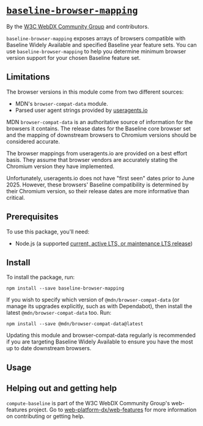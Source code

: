 # [`baseline-browser-mapping`](https://github.com/web-platform-dx/web-features/packages/baseline-browser-mapping)

By the [W3C WebDX Community Group](https://www.w3.org/community/webdx/) and contributors.

`baseline-browser-mapping` exposes arrays of browsers compatible with Baseline Widely Available and specified Baseline year feature sets.
You can use `baseline-browser-mapping` to help you determine minimum browser version support for your chosen Baseline feature set.

## Limitations

The browser versions in this module come from two different sources:

* MDN's `browser-compat-data` module.
* Parsed user agent strings provided by [useragents.io](https://useragents.io/)

MDN `browser-compat-data` is an authoritative source of information for the browsers it contains.  The release dates for the Baseline core browser set and the mapping of downstream browsers to Chromium versions should be considered accurate.

The browser mappings from useragents.io are provided on a best effort basis.  They assume that browser vendors are accurately stating the Chromium version they have implemented. 

Unfortunately, useragents.io does not have "first seen" dates prior to June 2025. However, these browsers' Baseline compatibility is determined by their Chromium version, so their release dates are more informative than critical.

## Prerequisites

To use this package, you'll need:

- Node.js (a supported [current, active LTS, or maintenance LTS release](https://nodejs.org/en/about/previous-releases))

## Install

To install the package, run:

`npm install --save baseline-browser-mapping`

If you wish to specify which version of `@mdn/browser-compat-data` (or manage its upgrades explicitly, such as with Dependabot), then install the latest `@mdn/browser-compat-data` too.
Run:

`npm install --save @mdn/browser-compat-data@latest`

Updating this module and browser-compat-data regularly is recommended if you are targeting Baseline Widely Available to ensure you have the most up to date downstream browsers.

## Usage

### 


## Helping out and getting help

`compute-baseline` is part of the W3C WebDX Community Group's web-features project.
Go to [web-platform-dx/web-features](https://github.com/web-platform-dx/web-features/) for more information on contributing or getting help.
